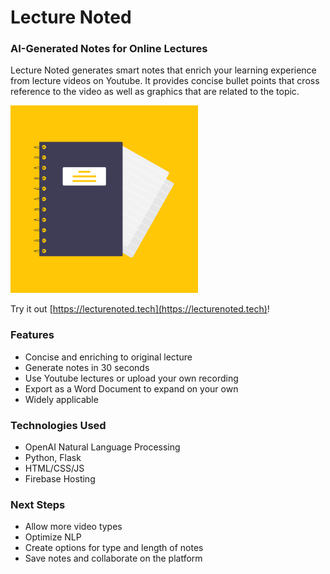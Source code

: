 # Lecture Noted
### AI-Generated Notes for Online Lectures

Lecture Noted generates smart notes that enrich your learning experience from lecture videos on Youtube. It provides concise bullet points that cross reference to the video as well as graphics that are related to the topic. 

<img src="https://github.com/Pranav-Wadhwa/Lecture-Noted/raw/main/logo.png" height="300px" />

Try it out [https://lecturenoted.tech](https://lecturenoted.tech)!

### Features

- Concise and enriching to original lecture
- Generate notes in 30 seconds
- Use Youtube lectures or upload your own recording
- Export as a Word Document to expand on your own
- Widely applicable

### Technologies Used

- OpenAI Natural Language Processing
- Python, Flask
- HTML/CSS/JS
- Firebase Hosting

### Next Steps

- Allow more video types
- Optimize NLP
- Create options for type and length of notes
- Save notes and collaborate on the platform
